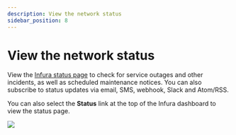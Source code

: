 ```yaml
---
description: View the network status
sidebar_position: 8
---
```


# View the network status

View the [Infura status page](https://status.infura.io/) to check for service outages and other incidents, as well as
scheduled maintenance notices. You can also subscribe to status updates via email, SMS, webhook, Slack and Atom/RSS.

You can also select the **Status** link at the top of the Infura dashboard to view the status page.

<div class="left-align-container">
  <div class="img-medium">
    <img
      src={require('../../images/status-page.png').default}
    />
  </div>
</div>
